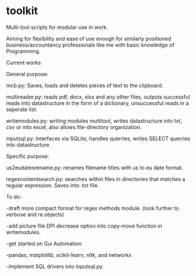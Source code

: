 # toolkit
Multi-tool scripts for modular use in work.

Aiming for flexibility and ease of use enough for similarly positioned business/accountancy professionals like me with basic knowledge of Programming.

Current works

General purpose:

mcb.py: Saves, loads and deletes pieces of text to the clipboard.

multireader.py: reads pdf, docx, xlsx and any other files, outputs successful reads into datastructure in the form of a dictionary, unsuccessful reads in a seperate list.

writemodules.py: writing modules multitool, writes datastructure into txt, csv or into excel, also allows file-directory organization.

inputsql.py: Interfaces via SQLite, handles querries, writes SELECT querries into datastructure.

Specific purpose:

us2eudatesrename.py: renames filename titles with us to eu date format.

regexcontentsearch.py: searches within files in directories that matches a regular expression. Saves into .txt file.

To do:

-draft more compact format for regex methods module. (look further to verbose and re.objects)

-add picture file DPI decrease option into copy-move function in writemodules.

-get started on Gui Automation.

-pandas, matplotlib, scikit-learn, nltk, and networkx

-implement SQL drivers into inputsql.py.
